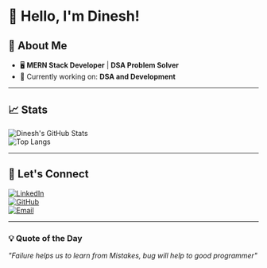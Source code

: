# 👋 Hello, I'm Dinesh!  



## 🚀 About Me  

- 🖥️ **MERN Stack Developer** | **DSA Problem Solver**  
- 🎯 Currently working on: **DSA and Development**  


---



## 📈 Stats  

![Dinesh's GitHub Stats](https://github-readme-stats.vercel.app/api?username=dinesh4013j&show_icons=true&theme=radical)  
![Top Langs](https://github-readme-stats.vercel.app/api/top-langs/?username=dinesh4013j&layout=compact&theme=radical)  

---

## 🤝 Let's Connect  

[![LinkedIn](https://img.shields.io/badge/-Dinesh-blue?style=flat&logo=Linkedin&logoColor=white)](https://www.linkedin.com/in/dinesh-j-/)  
[![GitHub](https://img.shields.io/badge/-dinesh4013j-black?style=flat&logo=github&logoColor=white)](https://github.com/dinesh4013j)  
[![Email](https://img.shields.io/badge/-dinesh1311200313@gmail.com-D14836?style=flat&logo=Gmail&logoColor=white)](mailto:dinesh1311200313@gmail.com)  

---

### 💡 Quote of the Day  

_"Failure helps us to learn from Mistakes, bug will help to good programmer"_  

    
  
  
  
